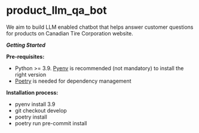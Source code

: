 # product_llm_qa_bot
We aim to build LLM enabled chatbot that helps answer customer questions for products on Canadian Tire Corporation website.

***Getting Started***

**Pre-requisites:**

- Python >= 3.9. [Pyenv](https://github.com/pyenv/pyenv) is recommended (not mandatory) to install the right version 
- [Poetry](https://python-poetry.org/docs/) is needed for dependency management


**Installation process:**

- pyenv install 3.9
- git checkout develop
- poetry install
- poetry run pre-commit install


